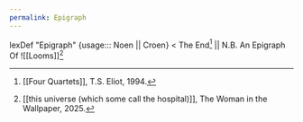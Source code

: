```yaml
---
permalink: Epigraph
---
```

lexDef "Epigraph" {usage::: Noen || Croen} < The End[^EpigraphNoen] || N.B. An Epigraph Of ![[Looms]][^EpigraphCroen]

[^EpigraphNoen]: [[Four Quartets]], T.S. Eliot, 1994.
[^EpigraphCroen]: [[this universe (which some call the hospital)]], The Woman in the Wallpaper, 2025.
